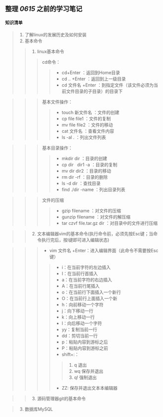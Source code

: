 ## 整理 _0615_ 之前的学习笔记
#### 知识清单  
>1. 了解linux的发展历史及如何安装
>2. 基本命令  
>>1. linux基本命令
>>>cd命令：
>>>>- cd+Enter ：返回到Home目录
>>>>- cd .. +Enter ：返回到上一级目录
>>>>- cd 文件名 +Enter ：到指定文件（该文件必须为当前文件目录的子目录）的目录下

>>>基本文件操作：
>>>>- touch 新文件名 ：文件的创建
>>>>- cp file file1 ：文件的复制
>>>>- mv file file2 ：文件的移动
>>>>- cat 文件名 ：查看文件内容
>>>>- ls -al . ：列出文件列表

>>>基本目录操作：
>>>>- mkdir dir ：目录的创建
>>>>- cp dir   dir1  -a ：目录的复制
>>>>- mv dir  dir2 ：目录的移动
>>>>- rm  dir  -rf ：目录的删除
>>>>- ls -d  dir ：查找目录
>>>>- find  ./dir  -name ：列出目录列表

>>>文件的压缩
>>>>- gzip  filename ：对文件的压缩
>>>>- gunzip filename ：对文件的解压缩
>>>>- tar czvf  file.tar.gz dir ：对目录中的文件进行压缩


>>2. 文本编辑器vim的基本命令(执行命令前，必须先按Esc键；当命令执行完后，按i键即可进入编辑状态)

>>>- vim 文件名 +Enter：进入编辑界面（此命令不需要按Esc键）
>>>>- i：在当前字符的左边插入
>>>>- I：在当前行首插入
>>>>- a：在当前字符的右边插入
>>>>- A：在当前行尾插入
>>>>- o：在当前行下面插入一个新行
>>>>- O：在当前行上面插入一个新
>>>>- h：向前移动一个字符
>>>>- j：向下移动一行
>>>>- k：向上移动一行
>>>>- l：向后移动一个字符
>>>>- yy：复制当前一行
>>>>- dd：剪切当前一行
>>>>- p：粘贴内容到游标之后
>>>>- P：粘贴内容到游标之前
>>>>- shift+:：
>>>>>1. q 退出
>>>>>1. wq 保存并退出
>>>>>1. q! 强制退出
>>>>- ZZ: 保存并退出文本本编辑器

>>3. 源码管理器git的基本命令  

>3. 数据库MySQL

